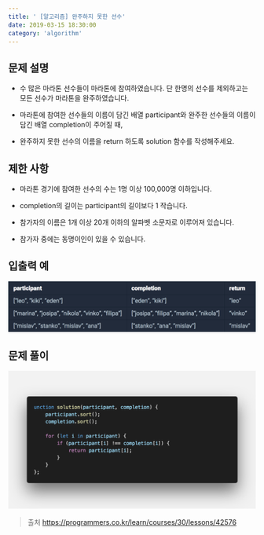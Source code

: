 ```yaml
---
title: ' [알고리즘] 완주하지 못한 선수'
date: 2019-03-15 18:30:00
category: 'algorithm'
---
```


문제 설명
-------

- 수 많은 마라톤 선수들이 마라톤에 참여하였습니다. 단 한명의 선수를 제외하고는 모든 선수가 마라톤을 완주하였습니다.

- 마라톤에 참여한 선수들의 이름이 담긴 배열 participant와 완주한 선수들의 이름이 담긴 배열 completion이 주어질 때, 

- 완주하지 못한 선수의 이름을 return 하도록 solution 함수를 작성해주세요.

제한 사항
-------

- 마라톤 경기에 참여한 선수의 수는 1명 이상 100,000명 이하입니다.

- completion의 길이는 participant의 길이보다 1 작습니다.

- 참가자의 이름은 1개 이상 20개 이하의 알파벳 소문자로 이루어져 있습니다.

- 참가자 중에는 동명이인이 있을 수 있습니다.

입출력 예
-------

![](../../../assets/programmers/programmers.1.example.png)

문제 풀이
-------

![](../../../assets/programmers/programmers.1.solution.png)

> 출처  <a href="https://programmers.co.kr/learn/courses/30/lessons/42576" target="_blank">https://programmers.co.kr/learn/courses/30/lessons/42576</a>
